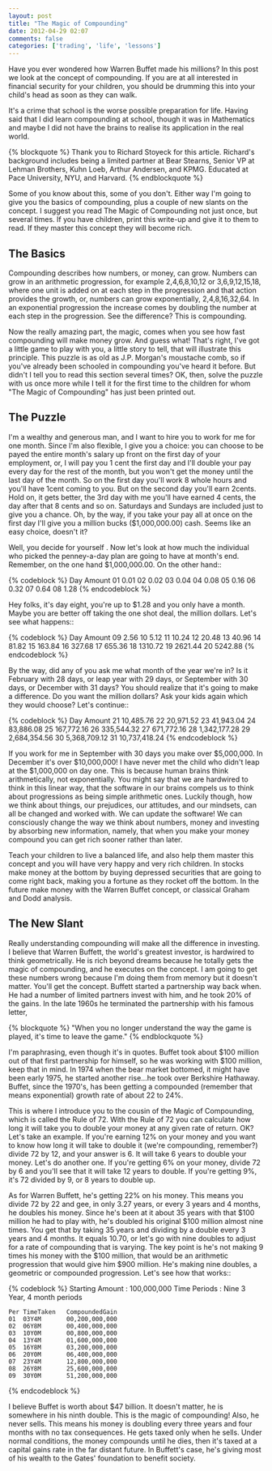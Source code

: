 ```yaml
---
layout: post
title: "The Magic of Compounding"
date: 2012-04-29 02:07
comments: false
categories: ['trading', 'life', 'lessons']
---
```


Have you ever wondered how Warren Buffet made his millions? In this post we look at the concept of compounding. If you are at all interested in financial security for your children, you should be drumming this into your child's head as soon as they can walk. 

It's a crime that school is the worse possible preparation for life. Having said that I did learn compounding at school, though it was in Mathematics and maybe I did not have the brains to realise its application in the real world. 

<!-- more -->

{% blockquote %}
Thank you to Richard Stoyeck for this article. Richard's background includes being a limited partner at Bear Stearns, Senior VP at Lehman Brothers, Kuhn Loeb, Arthur Andersen, and KPMG. Educated at Pace University, NYU, and Harvard.
{% endblockquote %}

Some of you know about this, some of you don't. Either way I'm going to give you the basics of compounding, plus a couple of new slants on the concept. I suggest you read The Magic of Compounding not just once, but several times. If you have children, print this write-up and give it to them to read. If they master this concept they will become rich.

## The Basics

Compounding describes how numbers, or money, can grow. Numbers can grow in an arithmetic progression, for example 2,4,6,8,10,12 or 3,6,9,12,15,18, where one unit is added on at each step in the progression and that action provides the growth, or, numbers can grow exponentially, 2,4,8,16,32,64. In an exponential progression the increase comes by doubling the number at each step in the progression. See the difference? This is compounding.

Now the really amazing part, the magic, comes when you see how fast compounding will make money grow. And guess what! That's right, I've got a little game to play with you, a little story to tell, that will illustrate this principle. This puzzle is as old as J.P. Morgan's moustache comb, so if you've already been schooled in compounding you've heard it before. But didn't I tell you to read this section several times? OK, then, solve the puzzle with us once more while I tell it for the first time to the children for whom "The Magic of Compounding" has just been printed out.

## The Puzzle

I'm a wealthy and generous man, and I want to hire you to work for me for one month. Since I'm also flexible, I give you a choice: you can choose to be payed the entire month's salary up front on the first day of your employment, or, I will pay you 1 cent the first day and I'll double your pay every day for the rest of the month, but you won't get the money until the last day of the month. So on the first day you'll work 8 whole hours and you'll have 1cent coming to you. But on the second day you'll earn 2cents. Hold on, it gets better, the 3rd day with me you'll have earned 4 cents, the day after that 8 cents and so on. Saturdays and Sundays are included just to give you a chance. Oh, by the way, if you take your pay all at once on the first day I'll give you a million bucks ($1,000,000.00) cash. Seems like an easy choice, doesn't it?

Well, you decide for yourself . Now let's look at how much the individual who picked the penney-a-day plan are going to have at month's end. Remember, on the one hand $1,000,000.00. On the other hand::

{% codeblock %}
	Day	Amount
	01	0.01
	02	0.02
	03	0.04
	04	0.08
	05	0.16
	06	0.32
	07	0.64
	08	1.28
{% endcodeblock %}

Hey folks, it's day eight, you're up to $1.28 and you only have a month. Maybe you are better off taking the one shot deal, the million dollars. Let's see what happens::

{% codeblock %}
	Day Amount
	09	2.56
	10	5.12
	11	10.24
	12	20.48
	13	40.96
	14	81.82
	15	163.84
	16	327.68
	17	655.36
	18	1310.72
	19	2621.44
	20	5242.88
{% endcodeblock %}

By the way, did any of you ask me what month of the year we're in? Is it February with 28 days, or leap year with 29 days, or September with 30 days, or December with 31 days? You should realize that it's going to make a difference. Do you want the million dollars? Ask your kids again which they would choose? Let's continue::

{% codeblock %}
	Day	Amount
	21	10,485.76
	22	20,971.52
	23	41,943.04
	24	83,886.08
	25	167,772.16
	26	335,544.32
	27	671,772.16
	28	1,342,177.28
	29	2,684,354.56
	30	5,368,709.12
	31	10,737,418.24
{% endcodeblock %}

If you work for me in September with 30 days you make over $5,000,000. In December it's over $10,000,000! I have never met the child who didn't leap at the $1,000,000 on day one. This is because human brains think arithmetically, not exponentially. You might say that we are hardwired to think in this linear way, that the software in our brains compels us to think about progressions as being simple arithmetic ones. Luckily though, how we think about things, our prejudices, our attitudes, and our mindsets, can all be changed and worked with. We can update the software! We can consciously change the way we think about numbers, money and investing by absorbing new information, namely, that when you make your money compound you can get rich sooner rather than later.

Teach your children to live a balanced life, and also help them master this concept and you will have very happy and very rich children. In stocks make money at the bottom by buying depressed securities that are going to come right back, making you a fortune as they rocket off the bottom. In the future make money with the Warren Buffet concept, or classical Graham and Dodd analysis.

## The New Slant

Really understanding compounding will make all the difference in investing. I believe that Warren Buffett, the world's greatest investor, is hardwired to think geometrically. He is rich beyond dreams because he totally gets the magic of compounding, and he executes on the concept. I am going to get these numbers wrong because I'm doing them from memory but it doesn't matter. You'll get the concept. Buffett started a partnership way back when. He had a number of limited partners invest with him, and he took 20% of the gains. In the late 1960s he terminated the partnership with his famous letter,

{% blockquote %}
"When you no longer understand the way the game is played, it's time to leave the game."
{% endblockquote %}

I'm paraphrasing, even though it's in quotes. Buffet took about $100 million out of that first partnership for himself, so he was working with $100 million, keep that in mind. In 1974 when the bear market bottomed, it might have been early 1975, he started another rise...he took over Berkshire Hathaway. Buffet, since the 1970's, has been getting a compounded (remember that means exponential) growth rate of about 22 to 24%.

This is where I introduce you to the cousin of the Magic of Compounding, which is called the Rule of 72. With the Rule of 72 you can calculate how long it will take you to double your money at any given rate of return. OK? Let's take an example. If you're earning 12% on your money and you want to know how long it will take to double it (we're compounding, remember?) divide 72 by 12, and your answer is 6. It will take 6 years to double your money. Let's do another one. If you're getting 6% on your money, divide 72 by 6 and you'll see that it will take 12 years to double. If you're getting 9%, it's 72 divided by 9, or 8 years to double up.

As for Warren Buffett, he's getting 22% on his money. This means you divide 72 by 22 and gee, in only 3.27 years, or every 3 years and 4 months, he doubles his money. Since he's been at it about 35 years with that $100 million he had to play with, he's doubled his original $100 million almost nine times. You get that by taking 35 years and dividing by a double every 3 years and 4 months. It equals 10.70, or let's go with nine doubles to adjust for a rate of compounding that is varying. The key point is he's not making 9 times his money with the $100 million, that would be an arithmetic progression that would give him $900 million. He's making nine doubles, a geometric or compounded progression. Let's see how that works::

{% codeblock %}
	Starting Amount	: 100,000,000
	Time Periods	: Nine 3 Year, 4 month periods

	Per	TimeTaken 	CompoundedGain
	01 	03Y4M 		00,200,000,000
	02 	06Y8M 		00,400,000,000
	03 	10Y0M 		00,800,000,000
	04 	13Y4M 		01,600,000,000
	05 	16Y8M 		03,200,000,000
	06 	20Y0M 		06,400,000,000
	07 	23Y4M 		12,800,000,000
	08 	26Y8M 		25,600,000,000
	09 	30Y0M 		51,200,000,000

{% endcodeblock %}

I believe Buffet is worth about $47 billion. It doesn't matter, he is somewhere in his ninth double. This is the magic of compounding! Also, he never sells. This means his money is doubling every three years and four months with no tax consequences. He gets taxed only when he sells. Under normal conditions, the money compounds until he dies, then it's taxed at a capital gains rate in the far distant future. In Buffett's case, he's giving most of his wealth to the Gates' foundation to benefit society.
